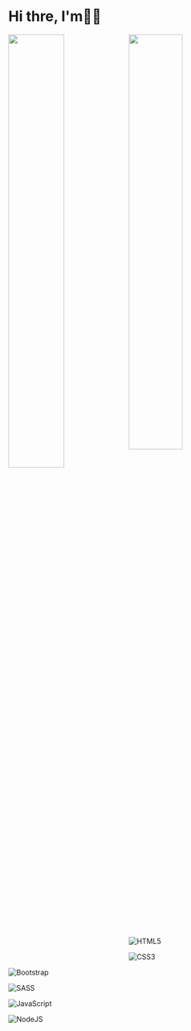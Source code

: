 # Hi thre, I'm👋🏻

<img align="left" width="47%" src="https://github-readme-stats.vercel.app/api?username=Jonibekweb01&show_icons=true&theme=radical"/>

<img  align="left" width="46%" src="https://github-readme-stats.vercel.app/api/top-langs/?username=Jonibekweb01&layout=compact"/>


![HTML5](https://img.shields.io/badge/html5-%23E34F26.svg?style=for-the-badge&logo=html5&logoColor=white)

![CSS3](https://img.shields.io/badge/css3-%231572B6.svg?style=for-the-badge&logo=css3&logoColor=white)

![Bootstrap](https://img.shields.io/badge/bootstrap-%23563D7C.svg?style=for-the-badge&logo=bootstrap&logoColor=white)

![SASS](https://img.shields.io/badge/SASS-hotpink.svg?style=for-the-badge&logo=SASS&logoColor=white)

![JavaScript](https://img.shields.io/badge/javascript-%23323330.svg?style=for-the-badge&logo=javascript&logoColor=%23F7DF1E)

![NodeJS](https://img.shields.io/badge/node.js-6DA55F?style=for-the-badge&logo=node.js&logoColor=white)
